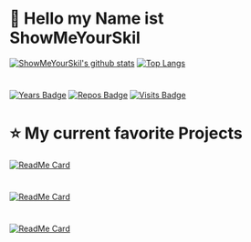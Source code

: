 # :wave: Hello my Name ist ShowMeYourSkil

[![ShowMeYourSkil's github stats](https://github-readme-stats.vercel.app/api?username=ShowMeYourSkil&theme=vue-dark&show_icons=true)](https://github.com/ShowMeYourSkil/ShowMeYourSkil)
[![Top Langs](https://github-readme-stats.vercel.app/api/top-langs/?username=ShowMeYourSkil&theme=vue-dark&show_icons=true)](https://github.com/ShowMeYourSkil/ShowMeYourSkil)
#
[![Years Badge](https://badges.pufler.dev/years/ShowMeYourSkil)](https://github.com/ShowMeYourSkil)
 [![Repos Badge](https://badges.pufler.dev/repos/ShowMeYourSkil)](https://github.com/ShowMeYourSkil?tab=repositories)
[![Visits Badge](https://badges.pufler.dev/visits/ShowMeYourSkil/ShowMeYourSkil)](https://github.com/ShowMeYourSkil?tab=repositories)

# :star: My current favorite Projects 
[![ReadMe Card](https://github-readme-stats.vercel.app/api/pin/?username=ShowMeYourSkil&repo=CovidDashboard&show_icons=true&theme=graywhite )](https://github.com/ShowMeYourSkil/CovidDashboard)

#

[![ReadMe Card](https://github-readme-stats.vercel.app/api/pin/?username=ShowMeYourSkil&repo=BetterWeather&show_icons=true&theme=graywhite )](https://github.com/ShowMeYourSkil/BetterWeather)

#

[![ReadMe Card](https://github-readme-stats.vercel.app/api/pin/?username=Progen-Dev&repo=Progen&show_icons=true&theme=graywhite )](https://github.com/Progen-Dev/Progen)



 
<!--
**ShowMeYourSkil/ShowMeYourSkil** is a ✨ _special_ ✨ repository because its `README.md` (this file) appears on your GitHub profile.

Here are some ideas to get you started:

- 🔭 I’m currently working on ...
- 🌱 I’m currently learning ...
- 👯 I’m looking to collaborate on ...
- 🤔 I’m looking for help with ...
- 💬 Ask me about ...
- 📫 How to reach me: ...
- 😄 Pronouns: ...
- ⚡ Fun fact: ...
-->
